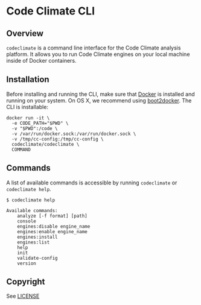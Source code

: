 # Code Climate CLI


## Overview

`codeclimate` is a command line interface for the Code Climate analysis platform. It allows you to run Code Climate
engines on your local machine inside of Docker containers.

## Installation

Before installing and running the CLI, make sure that [Docker](https://www.docker.com/) is installed and running
on your system. On OS X, we recommend using [boot2docker](http://boot2docker.io/). The CLI is installable:

```console
docker run -it \
  -e CODE_PATH="$PWD" \
  -v "$PWD":/code \
  -v /var/run/docker.sock:/var/run/docker.sock \
  -v /tmp/cc-config:/tmp/cc-config \
  codeclimate/codeclimate \
  COMMAND
```

## Commands

A list of available commands is accessible by running `codeclimate` or `codeclimate help`.

```console
$ codeclimate help

Available commands:
    analyze [-f format] [path]
    console
    engines:disable engine_name
    engines:enable engine_name
    engines:install
    engines:list
    help
    init
    validate-config
    version
```

## Copyright

See [LICENSE](LICENSE)
